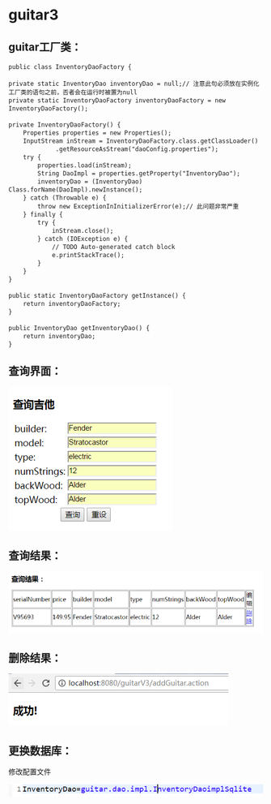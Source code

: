 # guitar3

guitar工厂类：
--------


    public class InventoryDaoFactory {

	private static InventoryDao inventoryDao = null;// 注意此句必须放在实例化工厂类的语句之前，否者会在运行时被置为null
	private static InventoryDaoFactory inventoryDaoFactory = new InventoryDaoFactory();

	private InventoryDaoFactory() {
		Properties properties = new Properties();
		InputStream inStream = InventoryDaoFactory.class.getClassLoader()
			     .getResourceAsStream("daoConfig.properties");
		try {
			properties.load(inStream);
			String DaoImpl = properties.getProperty("InventoryDao");
			inventoryDao = (InventoryDao) Class.forName(DaoImpl).newInstance();
		} catch (Throwable e) {
			throw new ExceptionInInitializerError(e);// 此问题非常严重
		} finally {
			try {
				inStream.close();
			} catch (IOException e) {
				// TODO Auto-generated catch block
				e.printStackTrace();
			}
		}
	}

	public static InventoryDaoFactory getInstance() {
		return inventoryDaoFactory;
	}

	public InventoryDao getInventoryDao() {
		return inventoryDao;
	}
  

查询界面：
------

![](https://github.com/xujianhui1995/guitar3/blob/master/search.PNG)

查询结果：
--------

![](https://github.com/xujianhui1995/guitar3/blob/master/list.PNG)

删除结果：
------

![](https://github.com/xujianhui1995/guitar3/blob/master/success.PNG)

更换数据库：
---------
修改配置文件

![](https://github.com/xujianhui1995/guitar3/blob/master/config.PNG)




